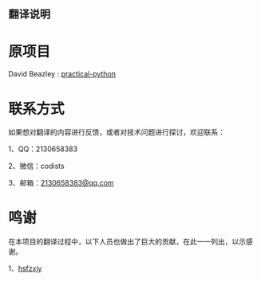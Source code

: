 翻译说明
---

# 原项目

David Beazley : [practical-python](https://github.com/dabeaz-course/practical-python)

# 联系方式

如果想对翻译的内容进行反馈，或者对技术问题进行探讨，欢迎联系：

1、QQ：2130658383

2、微信：codists

3、邮箱：2130658383@qq.com

# 鸣谢

在本项目的翻译过程中，以下人员也做出了巨大的贡献，在此一一列出，以示感谢。

1、[hsfzxjy](https://github.com/hsfzxjy)

